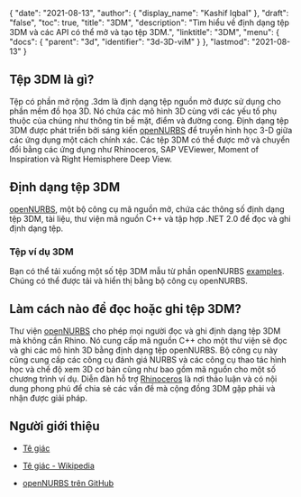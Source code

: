 {
  "date": "2021-08-13",
  "author": {
    "display_name": "Kashif Iqbal"
},
  "draft": "false",
  "toc": true,
  "title": "3DM",
  "description": "Tìm hiểu về định dạng tệp 3DM và các API có thể mở và tạo tệp 3DM.",
  "linktitle": "3DM",
  "menu": {
    "docs": {
      "parent": "3d",
      "identifier": "3d-3D-viM"
}
},
  "lastmod": "2021-08-13"
}

## Tệp 3DM là gì?

Tệp có phần mở rộng .3dm là định dạng tệp nguồn mở được sử dụng cho phần mềm đồ họa 3D. Nó chứa các mô hình 3D cùng với các yếu tố phụ thuộc của chúng như thông tin bề mặt, điểm và đường cong. Định dạng tệp 3DM được phát triển bởi sáng kiến [openNURBS](https://github.com/mcneel/opennurbs) để truyền hình học 3-D giữa các ứng dụng một cách chính xác. Các tệp 3DM có thể được mở và chuyển đổi bằng các ứng dụng như Rhinoceros, SAP VEViewer, Moment of Inspiration và Right Hemisphere Deep View.

## Định dạng tệp 3DM

[openNURBS](https://github.com/mcneel/opennurbs), một bộ công cụ mã nguồn mở, chứa các thông số định dạng tệp 3DM, tài liệu, thư viện mã nguồn C++ và tập hợp .NET 2.0 để đọc và ghi định dạng tệp.

### Tệp ví dụ 3DM

Bạn có thể tải xuống một số tệp 3DM mẫu từ phần openNURBS [examples](https://github.com/mcneel/opennurbs/tree/7.x/example_files). Chúng có thể được tải và hiển thị bằng bộ công cụ openNURBS.

## Làm cách nào để đọc hoặc ghi tệp 3DM?

Thư viện [openNURBS](https://github.com/mcneel/opennurbs) cho phép mọi người đọc và ghi định dạng tệp 3DM mà không cần Rhino. Nó cung cấp mã nguồn C++ cho một thư viện sẽ đọc và ghi các mô hình 3D bằng định dạng tệp openNURBS. Bộ công cụ này cũng cung cấp các công cụ đánh giá NURBS và các công cụ thao tác hình học và chế độ xem 3D cơ bản cũng như bao gồm mã nguồn cho một số chương trình ví dụ. Diễn đàn hỗ trợ [Rhinoceros](https://discourse.mcneel.com/c/opennurbs/6) là nơi thảo luận và có nội dung phong phú để chia sẻ các vấn đề mà cộng đồng 3DM gặp phải và nhận được giải pháp.

## Người giới thiệu ##

* [Tê giác](https://www.rhino3d.com/download/openNURBS)

* [Tê giác - Wikipedia](https://en.wikipedia.org/wiki/Rhinoceros_3D)

* [openNURBS trên GitHub](https://github.com/mcneel/opennurbs)


